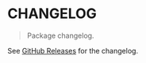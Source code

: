 # CHANGELOG

> Package changelog.

See [GitHub Releases](https://github.com/stdlib-js/math-iter-sequences-even-integers/releases) for the changelog.